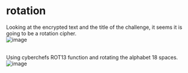 # rotation

Looking at the encrypted text and the title of the challenge, it seems it is going to be a rotation cipher.</br>
![image](https://github.com/ShadowBringer007/CTF_Repository/assets/47370367/91cbfa6e-d178-4d76-ad63-8add1cec4ede)</br>
</br>

Using cyberchefs ROT13 function and rotating the alphabet 18 spaces.</br> 
![image](https://github.com/ShadowBringer007/CTF_Repository/assets/47370367/cd93066e-1559-485f-9c1b-eebc2867dd7b)
